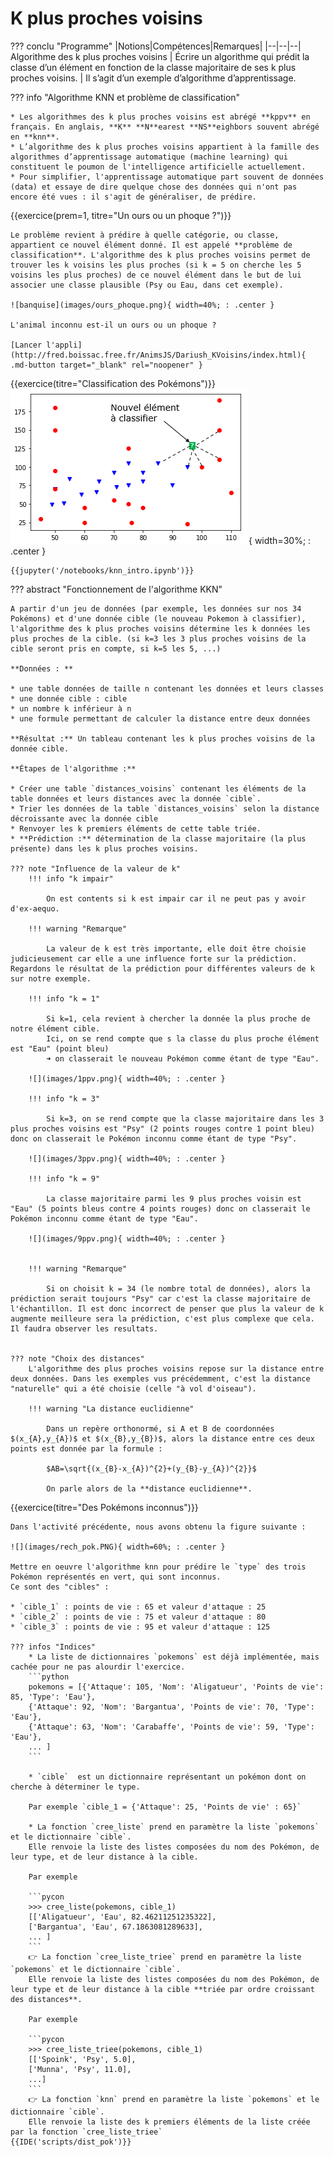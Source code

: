 # K plus proches voisins

??? conclu "Programme"
	|Notions|Compétences|Remarques|
	|--|--|--|
	Algorithme des k plus proches voisins | Écrire un algorithme qui prédit la classe d’un élément en fonction de la classe majoritaire de ses k plus proches voisins. | Il s’agit d’un exemple d’algorithme d’apprentissage.


??? info "Algorithme KNN et problème de classification"

	* Les algorithmes des k plus proches voisins est abrégé **kppv** en français. En anglais, **K** **N**earest **NS**eighbors souvent abrégé en **knn**.
	* L’algorithme des k plus proches voisins appartient à la famille des algorithmes d’apprentissage automatique (machine learning) qui constituent le poumon de l'intelligence artificielle actuellement.
	* Pour simplifier, l'apprentissage automatique part souvent de données (data) et essaye de dire quelque chose des données qui n'ont pas encore été vues : il s'agit de généraliser, de prédire.



{{exercice(prem=1, titre="Un ours ou un phoque ?")}}

	Le problème revient à prédire à quelle catégorie, ou classe, appartient ce nouvel élément donné. Il est appelé **problème de classification**. L'algorithme des k plus proches voisins permet de trouver les k voisins les plus proches (si k = 5 on cherche les 5 voisins les plus proches) de ce nouvel élément dans le but de lui associer une classe plausible (Psy ou Eau, dans cet exemple).

	![banquise](images/ours_phoque.png){ width=40%; : .center }

	L'animal inconnu est-il un ours ou un phoque ?

	[Lancer l'appli](http://fred.boissac.free.fr/AnimsJS/Dariush_KVoisins/index.html){ .md-button target="_blank" rel="noopener" }


{{exercice(titre="Classification des Pokémons")}}
	![choix pokemon](images/pok_graph2.png){ width=30%; : .center }

    {{jupyter('/notebooks/knn_intro.ipynb')}}



??? abstract "Fonctionnement de l'algorithme KKN"

	A partir d'un jeu de données (par exemple, les données sur nos 34 Pokémons) et d'une donnée cible (le nouveau Pokemon à classifier), l'algorithme des k plus proches voisins détermine les k données les plus proches de la cible. (si k=3 les 3 plus proches voisins de la cible seront pris en compte, si k=5 les 5, ...)

 	**Données : **

	* une table données de taille n contenant les données et leurs classes
	* une donnée cible : cible
	* un nombre k inférieur à n
	* une formule permettant de calculer la distance entre deux données

    **Résultat :** Un tableau contenant les k plus proches voisins de la donnée cible.

    **Étapes de l'algorithme :**

	* Créer une table `distances_voisins` contenant les éléments de la table données et leurs distances avec la donnée `cible`.
	* Trier les données de la table `distances_voisins` selon la distance décroissante avec la donnée cible
	* Renvoyer les k premiers éléments de cette table triée.
 	* **Prédiction :** détermination de la classe majoritaire (la plus présente) dans les k plus proches voisins.

	??? note "Influence de la valeur de k"
		!!! info "k impair"

			On est contents si k est impair car il ne peut pas y avoir d'ex-aequo.

		!!! warning "Remarque"

			La valeur de k est très importante, elle doit être choisie judicieusement car elle a une influence forte sur la prédiction. Regardons le résultat de la prédiction pour différentes valeurs de k sur notre exemple.

		!!! info "k = 1"

			Si k=1, cela revient à chercher la donnée la plus proche de notre élément cible.  
			Ici, on se rend compte que s la classe du plus proche élément est "Eau" (point bleu)  
			➜ on classerait le nouveau Pokémon comme étant de type "Eau".

		![](images/1ppv.png){ width=40%; : .center }

		!!! info "k = 3"

			Si k=3, on se rend compte que la classe majoritaire dans les 3 plus proches voisins est "Psy" (2 points rouges contre 1 point bleu) donc on classerait le Pokémon inconnu comme étant de type "Psy".

		![](images/3ppv.png){ width=40%; : .center }

		!!! info "k = 9"

			La classe majoritaire parmi les 9 plus proches voisin est "Eau" (5 points bleus contre 4 points rouges) donc on classerait le Pokémon inconnu comme étant de type "Eau".

		![](images/9ppv.png){ width=40%; : .center }


		!!! warning "Remarque"

			Si on choisit k = 34 (le nombre total de données), alors la prédiction serait toujours "Psy" car c'est la classe majoritaire de l'échantillon. Il est donc incorrect de penser que plus la valeur de k augmente meilleure sera la prédiction, c'est plus complexe que cela. Il faudra observer les resultats.


	??? note "Choix des distances"
		L'algorithme des plus proches voisins repose sur la distance entre deux données. Dans les exemples vus précédemment, c'est la distance "naturelle" qui a été choisie (celle "à vol d'oiseau").

		!!! warning "La distance euclidienne"

			Dans un repère orthonormé, si A et B de coordonnées $(x_{A},y_{A})$ et $(x_{B},y_{B})$, alors la distance entre ces deux points est donnée par la formule : 
			
			$AB=\sqrt{(x_{B}-x_{A})^{2}+(y_{B}-y_{A})^{2}}$

			On parle alors de la **distance euclidienne**.

{{exercice(titre="Des Pokémons inconnus")}}

	Dans l'activité précédente, nous avons obtenu la figure suivante : 

	![](images/rech_pok.PNG){ width=60%; : .center }

	Mettre en oeuvre l'algorithme knn pour prédire le `type` des trois Pokémon représentés en vert, qui sont inconnus.  
	Ce sont des "cibles" :

	* `cible_1` : points de vie : 65 et valeur d'attaque : 25
	* `cible_2` : points de vie : 75 et valeur d'attaque : 80
	* `cible_3` : points de vie : 95 et valeur d'attaque : 125

	??? infos "Indices"
		* La liste de dictionnaires `pokemons` est déjà implémentée, mais cachée pour ne pas alourdir l'exercice.  
		```python
		pokemons = [{'Attaque': 105, 'Nom': 'Aligatueur', 'Points de vie': 85, 'Type': 'Eau'},  
		{'Attaque': 92, 'Nom': 'Bargantua', 'Points de vie': 70, 'Type': 'Eau'},  
		{'Attaque': 63, 'Nom': 'Carabaffe', 'Points de vie': 59, 'Type': 'Eau'},  
		... ] 
		```

		* `cible`  est un dictionnaire représentant un pokémon dont on cherche à déterminer le type.

		Par exemple `cible_1 = {'Attaque': 25, 'Points de vie' : 65}`

		* La fonction `cree_liste` prend en paramètre la liste `pokemons` et le dictionnaire `cible`.  
		Elle renvoie la liste des listes composées du nom des Pokémon, de leur type, et de leur distance à la cible.

		Par exemple

		```pycon
		>>> cree_liste(pokemons, cible_1)
		[['Aligatueur', 'Eau', 82.46211251235322],
		['Bargantua', 'Eau', 67.1863081289633],
		... ]
		```
		👉 La fonction `cree_liste_triee` prend en paramètre la liste `pokemons` et le dictionnaire `cible`.  
		Elle renvoie la liste des listes composées du nom des Pokémon, de leur type et de leur distance à la cible **triée par ordre croissant des distances**.

		Par exemple

		```pycon
		>>> cree_liste_triee(pokemons, cible_1)
		[['Spoink', 'Psy', 5.0],
		['Munna', 'Psy', 11.0],
		...]
		```
		👉 La fonction `knn` prend en paramètre la liste `pokemons` et le dictionnaire `cible`.   
		Elle renvoie la liste des k premiers éléments de la liste créée par la fonction `cree_liste_triee`
	{{IDE('scripts/dist_pok')}}  